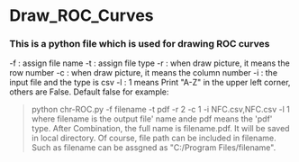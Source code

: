 # Draw_ROC_Curves
### This is a python file which is used for drawing ROC curves
-f : assign file name
-t : assign file type
-r : when draw picture, it means the row number
-c : when draw picture, it means the column number
-i : the input file and the type is csv
-l : 1 means Print "A-Z" in the upper left corner, others are False. Default false
for example:
>python chr-ROC.py -f filename -t pdf -r 2 -c 1 -i NFC.csv,NFC.csv -l 1
where filename is the output file' name ande pdf means the 'pdf' type. After Combination, the full name is filename.pdf. It will be saved in local directory. Of course, file path can be included in  filename. Such as filename can be assgned as "C:/Program Files/filename".

